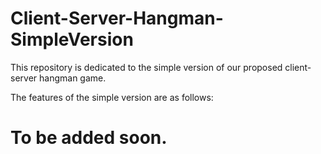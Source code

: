 # Client-Server-Hangman-SimpleVersion

This repository is dedicated to the simple version of our proposed client-server hangman game.

The features of the simple version are as follows:

# To be added soon.
